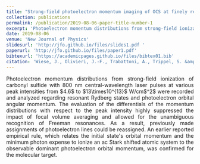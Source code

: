 ```yaml
---
title: "Strong-field photoelectron momentum imaging of OCS at finely resolved incident intensities"
collection: publications
permalink: /publication/2019-08-06-paper-title-number-1
excerpt: 'Photoelectron momentum distributions from strong-field ionization of carbonyl sulfide with 800 nm central-wavelength laser pulses at various peak intensities from \(4.6)\ to \(13\times10^{13}\) \(W/cm^2\) were recorded and analyzed regarding resonant Rydberg states and photoelectron orbital angular momentum. The evaluation of the differentials of the momentum distributions with respect to the peak intensity highly suppressed the impact of focal volume averaging and allowed for the unambiguous recognition of Freeman resonances. As a result, previously made assignments of photoelectron lines could be reassigned. An earlier reported empirical rule, which relates the initial state&apos;s orbital momentum and the minimum photon expense to ionize an ac Stark shifted atomic system to the observable dominant photoelectron orbital momentum, was confirmed for the molecular target.'
date: 2019-08-06
venue: 'New Journal of Physics'
slidesurl: 'http://jfo.github.io/files/slides1.pdf '
paperurl: 'http://jfo.github.io/files/paper1.pdf'
bibtexurl: 'https://academicpages.github.io/files/bibtex01.bib'
citation: 'Wiese, J., Olivieri, J.-F., Trabattoni, A., Trippel, S. &amp; Küpper, J. Strong-field photoelectron momentum imaging of OCS at finely resolved incident intensities. New Journal of Physics https://iopscience.iop.org/article/10.1088/1367-2630/ab34e8 (2019).'
---
```

<div style="text-align: justify">
Photoelectron momentum distributions from strong-field ionization of carbonyl sulfide with 800 nm central-wavelength laser pulses at various peak intensities from $4.6$ to $13\times10^{13}$ W/cm$^2$ were recorded and analyzed regarding resonant Rydberg states and photoelectron orbital angular momentum. The evaluation of the differentials of the momentum distributions with respect to the peak intensity highly suppressed the impact of focal volume averaging and allowed for the unambiguous recognition of Freeman resonances. As a result, previously made assignments of photoelectron lines could be reassigned. An earlier reported empirical rule, which relates the initial state&apos;s orbital momentum and the minimum photon expense to ionize an ac Stark shifted atomic system to the observable dominant photoelectron orbital momentum, was confirmed for the molecular target.
</div>

